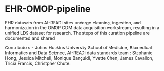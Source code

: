 # EHR-OMOP-pipeline

EHR datasets from AI-READi sites undergo cleaning, ingestion, and harmonization in the OMOP CDM data acquisition workstream, resulting in a unified LDS dataset for research. The steps of this curation pipeline are documented and shared.

Contributors -  Johns Hopkins University School of Medicine, Biomedical Informatics and Data Science, AI-READi data standards team : Stephanie Hong, Jessica Mitchell, Monique Banguidi, Yvette Chen, James Cavallon, Tricia Francis, Christpher Chute. 
